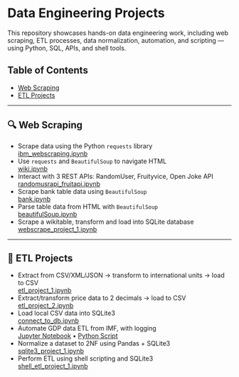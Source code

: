 # Data Engineering Projects

This repository showcases hands-on data engineering work, including web scraping, ETL processes, data normalization, automation, and scripting — using Python, SQL, APIs, and shell tools.

## Table of Contents
- [Web Scraping](#web-scraping)
- [ETL Projects](#etl-projects)

---

## 🔍 Web Scraping

- Scrape data using the Python `requests` library  
  [ibm_webscraping.ipynb](https://github.com/andmedina/webscraping_projects/blob/main/ibm_webscraping.ipynb)
- Use `requests` and `BeautifulSoup` to navigate HTML  
  [wiki.ipynb](https://github.com/andmedina/webscraping_projects/blob/main/wiki.ipynb)
- Interact with 3 REST APIs: RandomUser, Fruityvice, Open Joke API  
  [randomusrapi_fruitapi.ipynb](https://github.com/andmedina/webscraping_projects/blob/main/REST_API/randomusrapi_fruitapi.ipynb)
- Scrape bank table data using `BeautifulSoup`  
  [bank.ipynb](https://github.com/andmedina/webscraping_projects/blob/main/banks.ipynb)
- Parse table data from HTML with `BeautifulSoup`  
  [beautifulSoup.ipynb](https://github.com/andmedina/webscraping_projects/blob/main/beautifulSoup.ipynb)
- Scrape a wikitable, transform and load into SQLite database  
  [webscrape_project_1.ipynb](https://github.com/andmedina/data-engineering-projects/blob/main/webscrape_project_1.ipynb)

---

## 🔁 ETL Projects

- Extract from CSV/XML/JSON → transform to international units → load to CSV  
  [etl_project_1.ipynb](https://github.com/andmedina/data-engineering-projects/blob/main/etl_project_1.ipynb)
- Extract/transform price data to 2 decimals → load to CSV  
  [etl_project_2.ipynb](https://github.com/andmedina/data-engineering-projects/blob/main/etl_project_2.ipynb)
- Load local CSV data into SQLite3  
  [connect_to_db.ipynb](https://github.com/andmedina/data-engineering-projects/blob/main/connect_to_db.ipynb)
- Automate GDP data ETL from IMF, with logging  
  [Jupyter Notebook](https://github.com/andmedina/data-engineering-projects/blob/main/gdp_country/countries_by_gdp.ipynb) • [Python Script](https://github.com/andmedina/data-engineering-projects/blob/main/gdp_country/countries_by_gdp.py)
- Normalize a dataset to 2NF using Pandas + SQLite3  
  [sqlite3_project_1.ipynb](https://github.com/andmedina/data-engineering-projects/blob/main/sqlite3_project_1.ipynb)
- Perform ETL using shell scripting and SQLite3  
  [shell_etl_project_1.ipynb](https://github.com/andmedina/data-engineering-projects/blob/main/shell_etl_project_1.ipynb)
